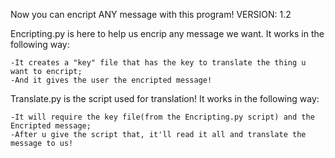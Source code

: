 Now you can encript ANY message with this program! VERSION: 1.2

Encripting.py is here to help us encrip any message we want. It works in the following way:

	-It creates a "key" file that has the key to translate the thing u want to encript;
	-And it gives the user the encripted message!

Translate.py is the script used for translation! It works in the following way:
  
	-It will require the key file(from the Encripting.py script) and the Encripted message;
	-After u give the script that, it'll read it all and translate the message to us!
